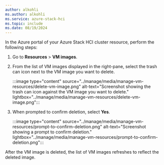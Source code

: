 ```yaml
---
author: alkohli
ms.author: alkohli
ms.service: azure-stack-hci
ms.topic: include
ms.date: 08/19/2024
---
```


In the Azure portal of your Azure Stack HCI cluster resource, perform the following steps:

1. Go to **Resources** > **VM images**.

1. From the list of VM images displayed in the right-pane, select the trash can icon next to the VM image you want to delete.

   :::image type="content" source="../manage/media/manage-vm-resources/delete-vm-image.png" alt-text="Screenshot showing the trash can icon against the VM image you want to delete." lightbox="../manage/media/manage-vm-resources/delete-vm-image.png":::

1. When prompted to confirm deletion, select **Yes**.

   :::image type="content" source="../manage/media/manage-vm-resources/prompt-to-confirm-deletion.png" alt-text="Screenshot showing a prompt to confirm deletion." lightbox="../manage/media/manage-vm-resources/prompt-to-confirm-deletion.png":::

After the VM image is deleted, the list of VM images refreshes to reflect the deleted image.
